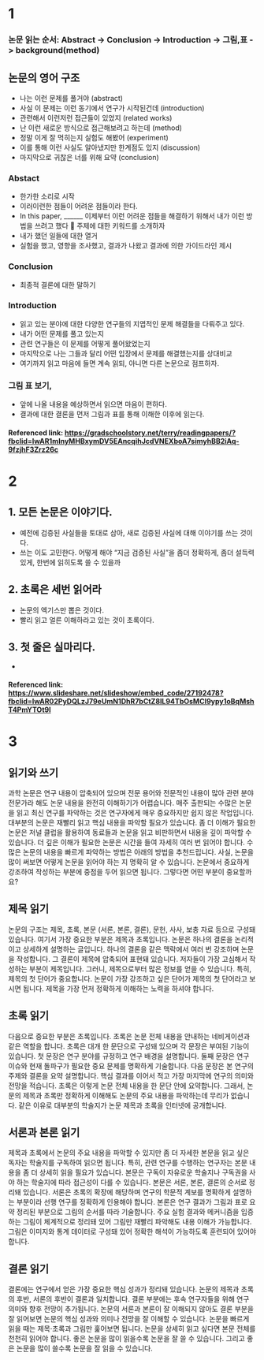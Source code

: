# 1 
###	논문 읽는 순서: Abstract -> Conclusion -> Introduction -> 그림,표 -> background(method)
##	논문의 영어 구조
* 나는 이런 문제를 풀거야 (abstract)
* 사실 이 문제는 이런 동기에서 연구가 시작된건데 (introduction)
* 관련해서 이런저런 접근들이 있었지 (related works)
* 난 이런 새로운 방식으로 접근해보려고 하는데 (method)
* 정말 이게 잘 먹히는지 실험도 해봤어 (experiment)
* 이를 통해 이런 사실도 알아냈지만 한계점도 있지 (discussion)
* 마지막으로 귀찮은 너를 위해 요약 (conclusion)
### Abstact
* 한가한 소리로 시작
* 이러이런한 점들이 어려운 점들이라 한다.
* In this paper, ______ 이제부터 이런 어려운 점들을 해결하기 위해서 내가 이런 방법을 쓰려고 했다  주제에 대한 키워드를 소개하자
* 내가 했던 일들에 대한 열거
* 실험을 했고, 영향을 조사했고, 결과가 나왔고 결과에 의한 가이드라인 제시
### Conclusion
* 최종적 결론에 대한 말하기
### Introduction
* 읽고 있는 분야에 대한 다양한 연구들의 지엽적인 문제 해결들을 다뤄주고 있다.
* 내가 어떤 문제를 풀고 있는지
* 관련 연구들은 이 문제를 어떻게 풀어왔었는지
* 마지막으로 나는 그들과 달리 어떤 입장에서 문제를 해결했는지를 상대비교
* 여기까지 읽고 마음에 들면 계속 읽되, 아니면 다른 논문으로 점프하자.
### 그림 표 보기,
* 앞에 나올 내용을 예상하면서 읽으면 마음이 편하다.
* 결과에 대한 결론을 먼저 그림과 표를 통해 이해한 이후에 읽는다.
#### Referenced link: https://gradschoolstory.net/terry/readingpapers/?fbclid=IwAR1mlnyMHBxymDV5EAncqihJcdVNEXboA7simyhBB2iAq-9fzjhF3Zrz26c

# 2
##	1. 모든 논문은 이야기다.
* 예전에 검증된 사실들을 토대로 삼아, 새로 검증된 사실에 대해 이야기를 쓰는 것이다.
* 쓰는 이도 고민한다. 어떻게 해야 “지금 검증된 사실”을 좀더 정확하게, 좀더 설득력 있게, 한번에 읽히도록 쓸 수 있을까
## 2. 초록은 세번 읽어라
* 논문의 엑기스만 뽑은 것이다.
* 빨리 읽고 얼른 이해하라고 있는 것이 초록이다.
## 3. 첫 줄은 실마리다.
* 
#### Referenced link: https://www.slideshare.net/slideshow/embed_code/27192478?fbclid=IwAR02PyDQLzJ79eUmN1DhR7bCtZ8lL94TbOsMCI9ypy1oBqMshT4PmYTOt9I


# 3
## 읽기와 쓰기
과학 논문은 연구 내용이 압축되어 있으며 전문 용어와 전문적인 내용이 많아 관련 분야 전문가라 해도 논문 내용을 완전히 이해하기가 어렵습니다. 매주 출판되는 수많은 논문을 읽고 최신 연구를 파악하는 것은 연구자에게 매우 중요하지만 쉽지 않은 작업입니다. 대부분의 논문은 재빨리 읽고 핵심 내용을 파악할 필요가 있습니다. 좀 더 이해가 필요한 논문은 저널 클럽을 활용하여 동료들과 논문을 읽고 비판하면서 내용을 깊이 파악할 수 있습니다. 더 깊은 이해가 필요한 논문은 시간을 들여 자세히 여러 번 읽어야 합니다. 수많은 논문의 내용을 빠르게 파악하는 방법은 아래의 방법을 추천드립니다. 사실, 논문을 많이 써보면 어떻게 논문을 읽어야 하는 지 명확히 알 수 있습니다. 논문에서 중요하게 강조하여 작성하는 부분에 중점을 두어 읽으면 됩니다. 그렇다면 어떤 부분이 중요할까요?



## 제목 읽기
논문의 구조는 제목, 초록, 본문 (서론, 본론, 결론), 문헌, 사사, 보충 자료 등으로 구성돼 있습니다. 여기서 가장 중요한 부분은 제목과 초록입니다. 논문은 하나의 결론을 논리적이고 상세하게 설명하는 글입니다. 하나의 결론을 같은 맥락에서 여러 번 강조하며 논문을 작성합니다. 그 결론이 제목에 압축되어 표현돼 있습니다. 저자들이 가장 고심해서 작성하는 부분이 제목입니다. 그러니, 제목으로부터 많은 정보를 얻을 수 있습니다. 특히, 제목의 첫 단어가 중요합니다. 논문이 가장 강조하고 싶은 단어가 제목의 첫 단어라고 보시면 됩니다. 제목을 가장 먼저 정확하게 이해하는 노력을 하셔야 합니다.



## 초록 읽기
다음으로 중요한 부분은 초록입니다. 초록은 논문 전체 내용을 안내하는 네비게이션과 같은 역할을 합니다. 초록은 대개 한 문단으로 구성돼 있으며 각 문장은 부여된 기능이 있습니다. 첫 문장은 연구 분야를 규정하고 연구 배경을 설명합니다. 둘째 문장은 연구 이슈와 현재 돌파구가 필요한 중요 문제를 명확하게 기술합니다. 다음 문장은 본 연구의 주제와 결론을 요약 설명합니다. 핵심 결과를 이어서 적고 가장 마지막에 연구의 의미와 전망을 적습니다. 초록은 이렇게 논문 전체 내용을 한 문단 안에 요약합니다. 그래서, 논문의 제목과 초록만 정확하게 이해해도 논문의 주요 내용을 파악하는데 무리가 없습니다. 같은 이유로 대부분의 학술지가 논문 제목과 초록을 인터넷에 공개합니다.


## 서론과 본론 읽기
제목과 초록에서 논문의 주요 내용을 파악할 수 있지만 좀 더 자세한 본문을 읽고 싶은 독자는 학술지를 구독하여 읽으면 됩니다. 특히, 관련 연구를 수행하는 연구자는 본문 내용을 좀 더 상세히 읽을 필요가 있습니다. 본문은 구독이 자유로운 학술지나 구독권을 사야 하는 학술지에 따라 접근성이 다를 수 있습니다. 본문은 서론, 본론, 결론의 순서로 정리돼 있습니다. 서론은 초록의 확장에 해당하며 연구의 학문적 계보를 명확하게 설명하는 부분이라 선행 연구를 정확하게 인용해야 합니다. 본론은 연구 결과가 그림과 표로 요약 정리된 부분으로 그림의 순서를 따라 기술합니다. 주요 실험 결과와 메커니즘을 입증하는 그림이 체계적으로 정리돼 있어 그림만 재빨리 파악해도 내용 이해가 가능합니다. 그림은 이미지와 통계 데이터로 구성돼 있어 정확한 해석이 가능하도록 훈련되어 있어야 합니다.



## 결론 읽기
결론에는 연구에서 얻은 가장 중요한 핵심 성과가 정리돼 있습니다. 논문의 제목과 초록의 후반, 서론의 후반이 결론과 일치합니다. 결론 부분에는 후속 연구자들을 위해 연구 의미와 향후 전망이 추가됩니다. 논문의 서론과 본론이 잘 이해되지 않아도 결론 부분을 잘 읽어보면 논문의 핵심 성과와 의미나 전망을 잘 이해할 수 있습니다. 논문을 빠르게 읽을 때는 제목·초록과 그림만 훑어보면 됩니다. 논문을 상세히 읽고 싶다면 본문 전체를 천천히 읽어야 합니다.
좋은 논문을 많이 읽을수록 논문을 잘 쓸 수 있습니다. 그리고 좋은 논문을 많이 쓸수록 논문을 잘 읽을 수 있습니다.
